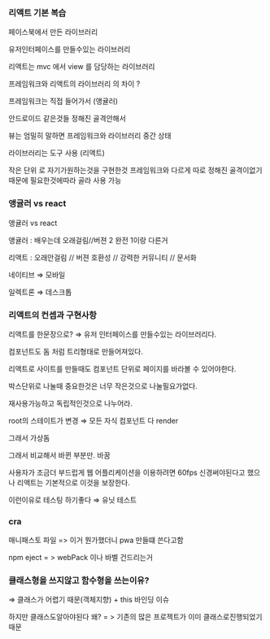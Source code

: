 ### 리액트 기본 복습

페이스북에서 만든 라이브러리

유저인터페이스를 만들수있는 라이브러리

리액트는 mvc 에서 view 를 담당하는 라이브러리

프레임워크와 리액트의 라이브러리 의 차이 ?

프레임워크는 직접 들어가서 (앵귤러)

안드로이드 같은것들 정해진 골격안해서

뷰는 엄밀히 말하면 프레임워크와 라이브러리 중간 상태

라이브러리는 도구 사용 (리액트)

작은 단위 로 자기가원하는것을 구현한것 프레임워크와 다르게 따로 정해진 골격이없기때문에 필요한것에따라 골라 사용 가능

### 앵귤러 vs react

앵귤러 vs react

앵귤러 : 배우는데 오래걸림//버젼 2 완전 1이랑 다른거

리액트 : 오래안걸림 // 버젼 호환성 // 강력한 커뮤니티 // 문서화

네이티브 ⇒ 모바일

일렉트론 ⇒ 데스크톱

### 리액트의 컨셉과 구현사항

리액트를 한문장으로? ⇒ 유저 인터페이스를 만들수있는 라이브러리다.

컴포넌트도 돔 처럼 트리형태로 만들어져있다.

리액트로 사이트를 만들때도 컴포넌트 단위로 페이지를 바라볼 수 있어야한다.

박스단위로 나눌때 중요한것은 너무 작은것으로 나눌필요가없다.

재사용가능하고 독립적인것으로 나누어라.

root의 스테이트가 변경 ⇒ 모든 자식 컴포넌트 다 render

그래서 가상돔

그래서 비교해서 바뀐 부분만. 바꿈

사용자가 조금더 부드럽게 웹 어플리케이션을 이용하려면 60fps 신경써야된다고 했으나 리액트는 기본적으로 이것을 보장한다.

이런이유로 테스팅 하기좋다 ⇒ 유닛 테스트

### cra

매니패스토 파일 => 이거 뭔가했더니 pwa 만들떄 쓴다고함

npm eject = > webPack 이나 바벨 건드리는거

### 클래스형을 쓰지않고 함수형을 쓰는이유?

⇒ 클래스가 어렵기 때문(객체지향) + this 바인딩 이슈

하지만 클래스도알아야된다 왜? = > 기존의 많은 프로젝트가 이미 클래스로진행되었기 때문
